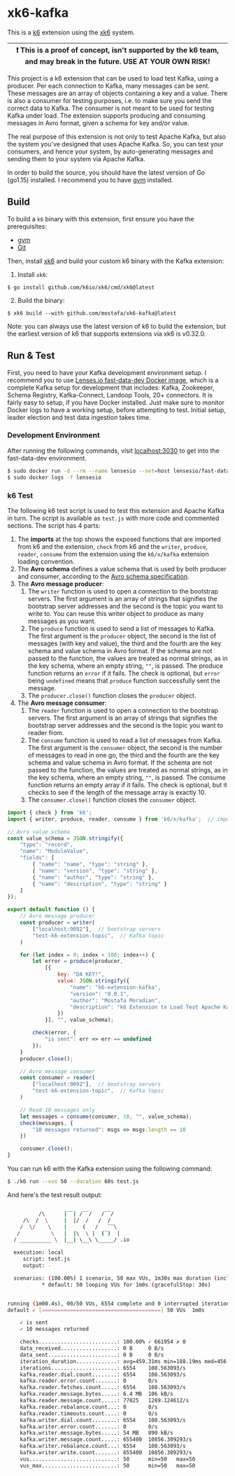 # xk6-kafka

This is a [k6](https://go.k6.io/k6) extension using the [xk6](https://github.com/k6io/xk6) system.

| :exclamation: This is a proof of concept, isn't supported by the k6 team, and may break in the future. USE AT YOUR OWN RISK! |
| ---------------------------------------------------------------------------------------------------------------------------- |

This project is a k6 extension that can be used to load test Kafka, using a producer. Per each connection to Kafka, many messages can be sent. These messages are an array of objects containing a key and a value. There is also a consumer for testing purposes, i.e. to make sure you send the correct data to Kafka. The consumer is not meant to be used for testing Kafka under load. The extension supports producing and consuming messages in Avro format, given a schema for key and/or value.

The real purpose of this extension is not only to test Apache Kafka, but also the system you've designed that uses Apache Kafka. So, you can test your consumers, and hence your system, by auto-generating messages and sending them to your system via Apache Kafka.

In order to build the source, you should have the latest version of Go (go1.15) installed. I recommend you to have [gvm](https://github.com/moovweb/gvm) installed.

## Build

To build a `k6` binary with this extension, first ensure you have the prerequisites:

- [gvm](https://github.com/moovweb/gvm)
- [Git](https://git-scm.com/)

Then, install [xk6](https://github.com/k6io/xk6) and build your custom k6 binary with the Kafka extension:

1. Install `xk6`:
  ```shell
  $ go install github.com/k6io/xk6/cmd/xk6@latest
  ```

2. Build the binary:
  ```shell
  $ xk6 build --with github.com/mostafa/xk6-kafka@latest
  ```

Note: you can always use the latest version of k6 to build the extension, but the earliest version of k6 that supports extensions via xk6 is v0.32.0.

## Run & Test

First, you need to have your Kafka development environment setup. I recommend you to use [Lenses.io fast-data-dev Docker image](https://github.com/lensesio/fast-data-dev), which is a complete Kafka setup for development that includes: Kafka, Zookeeper, Schema Registry, Kafka-Connect, Landoop Tools, 20+ connectors. It is fairly easy to setup, if you have Docker installed. Just make sure to monitor Docker logs to have a working setup, before attempting to test. Initial setup, leader election and test data ingestion takes time.

### Development Environment

After running the following commands, visit [localhost:3030](http://localhost:3030) to get into the fast-data-dev environment.

```bash
$ sudo docker run -d --rm --name lensesio --net=host lensesio/fast-data-dev
$ sudo docker logs -f lensesio
```

### k6 Test

The following k6 test script is used to test this extension and Apache Kafka in turn. The script is available as `test.js` with more code and commented sections. The script has 4 parts:

1. The __imports__ at the top shows the exposed functions that are imported from k6 and the extension, `check` from k6 and the `writer`, `produce`, `reader`, `consume` from the extension using the `k6/x/kafka` extension loading convention.
2. The __Avro schema__ defines a value schema that is used by both producer and consumer, according to the [Avro schema specification](https://avro.apache.org/docs/current/spec.html).
3. The __Avro message producer__:
    1. The `writer` function is used to open a connection to the bootstrap servers. The first argument is an array of strings that signifies the bootstrap server addresses and the second is the topic you want to write to. You can reuse this writer object to produce as many messages as you want.
    2. The `produce` function is used to send a list of messages to Kafka. The first argument is the `producer` object, the second is the list of messages (with key and value), the third and  the fourth are the key schema and value schema in Avro format. If the schema are not passed to the function, the values are treated as normal strings, as in the key schema, where an empty string, `""`, is passed.
    The produce function returns an `error` if it fails. The check is optional, but `error` being `undefined` means that `produce` function successfully sent the message.
    3. The `producer.close()` function closes the `producer` object.
4. The __Avro message consumer__:
    1. The `reader` function is used to open a connection to the bootstrap servers. The first argument is an array of strings that signifies the bootstrap server addresses and the second is the topic you want to reader from.
    2. The `consume` function is used to read a list of messages from Kafka. The first argument is the `consumer` object, the second is the number of messages to read in one go, the third and  the fourth are the key schema and value schema in Avro format. If the schema are not passed to the function, the values are treated as normal strings, as in the key schema, where an empty string, `""`, is passed.
    The consume function returns an empty array if it fails. The check is optional, but it checks to see if the length of the message array is exactly 10.
    3. The `consumer.close()` function closes the `consumer` object.

```javascript
import { check } from 'k6';
import { writer, produce, reader, consume } from 'k6/x/kafka';  // import kafka extension

// Avro value schema
const value_schema = JSON.stringify({
    "type": "record",
    "name": "ModuleValue",
    "fields": [
        { "name": "name", "type": "string" },
        { "name": "version", "type": "string" },
        { "name": "author", "type": "string" },
        { "name": "description", "type": "string" }
    ]
});

export default function () {
    // Avro message producer
    const producer = writer(
        ["localhost:9092"],  // bootstrap servers
        "test-k6-extension-topic",  // Kafka topic
    )

    for (let index = 0; index < 100; index++) {
        let error = produce(producer,
            [{
                key: "DA KEY!",
                value: JSON.stringify({
                    "name": "k6-extension-kafka",
                    "version": "0.0.1",
                    "author": "Mostafa Moradian",
                    "description": "k6 Extension to Load Test Apache Kafka"
                })
            }], "", value_schema);

        check(error, {
            "is sent": err => err == undefined
        });
    }
    producer.close();

    // Avro message consumer
    const consumer = reader(
        ["localhost:9092"],  // bootstrap servers
        "test-k6-extension-topic",  // Kafka topic
    )

    // Read 10 messages only
    let messages = consume(consumer, 10, "", value_schema);
    check(messages, {
        "10 messages returned": msgs => msgs.length == 10
    })

    consumer.close();
}
```

You can run k6 with the Kafka extension using the following command:

```bash
$ ./k6 run --vus 50 --duration 60s test.js
```

And here's the test result output:

```bash

          /\      |‾‾| /‾‾/   /‾‾/
     /\  /  \     |  |/  /   /  /
    /  \/    \    |     (   /   ‾‾\
   /          \   |  |\  \ |  (‾)  |
  / __________ \  |__| \__\ \_____/ .io

  execution: local
     script: test.js
     output: -

  scenarios: (100.00%) 1 scenario, 50 max VUs, 1m30s max duration (incl. graceful stop):
           * default: 50 looping VUs for 1m0s (gracefulStop: 30s)


running (1m00.4s), 00/50 VUs, 6554 complete and 0 interrupted iterations
default ✓ [======================================] 50 VUs  1m0s

    ✓ is sent
    ✓ 10 messages returned

    checks.........................: 100.00% ✓ 661954 ✗ 0
    data_received..................: 0 B     0 B/s
    data_sent......................: 0 B     0 B/s
    iteration_duration.............: avg=459.31ms min=188.19ms med=456.26ms max=733.67ms p(90)=543.22ms p(95)=572.76ms
    iterations.....................: 6554    108.563093/s
    kafka.reader.dial.count........: 6554    108.563093/s
    kafka.reader.error.count.......: 0       0/s
    kafka.reader.fetches.count.....: 6554    108.563093/s
    kafka.reader.message.bytes.....: 6.4 MB  106 kB/s
    kafka.reader.message.count.....: 77825   1289.124612/s
    kafka.reader.rebalance.count...: 0       0/s
    kafka.reader.timeouts.count....: 0       0/s
    kafka.writer.dial.count........: 6554    108.563093/s
    kafka.writer.error.count.......: 0       0/s
    kafka.writer.message.bytes.....: 54 MB   890 kB/s
    kafka.writer.message.count.....: 655400  10856.309293/s
    kafka.writer.rebalance.count...: 6554    108.563093/s
    kafka.writer.write.count.......: 655400  10856.309293/s
    vus............................: 50      min=50   max=50
    vus_max........................: 50      min=50   max=50
```
